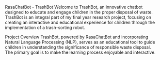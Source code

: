 
RasaChatBot - TrashBot
Welcome to TrashBot, an innovative chatbot designed to educate and engage children in the proper disposal of waste. TrashBot is an integral part of my final year research project, focusing on creating an interactive and educational experience for children through the implementation of a trash-sorting robot.

Project Overview
TrashBot, powered by RasaChatBot and incorporating Natural Language Processing (NLP), serves as an educational tool to guide children in understanding the significance of responsible waste disposal. The primary goal is to make the learning process enjoyable and interactive.

